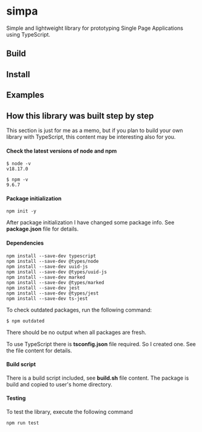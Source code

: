 # simpa

Simple and lightweight library for prototyping Single Page Applications using TypeScript.

## Build


## Install


## Examples


## How this library was built step by step

This section is just for me as a memo, but if you plan to build your own library with TypeScript,
this content may be interesting also for you.

#### Check the latest versions of node and npm

```
$ node -v
v18.17.0

$ npm -v
9.6.7
```

#### Package initialization

```
npm init -y
```

After package initialization I have changed some package info. See **package.json** file for details.

#### Dependencies

```
npm install --save-dev typescript
npm install --save-dev @types/node
npm install --save-dev uuid-js
npm install --save-dev @types/uuid-js
npm install --save-dev marked
npm install --save-dev @types/marked
npm install --save-dev jest 
npm install --save-dev @types/jest 
npm install --save-dev ts-jest 
```

To check outdated packages, run the following command:

```
$ npm outdated
```

There should be no output when all packages are fresh.

To use TypeScript there is **tsconfig.json** file required. So I created one. See the file content for details.

#### Build script

There is a build script included, see **build.sh** file content.
The package is build and copied to user's home directory.

#### Testing

To test the library, execute the following command

```
npm run test
```


